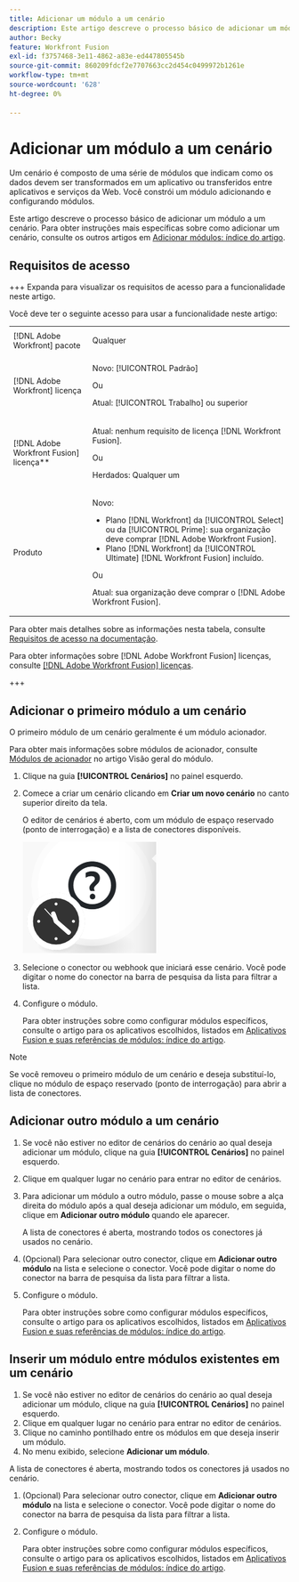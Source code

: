 ```yaml
---
title: Adicionar um módulo a um cenário
description: Este artigo descreve o processo básico de adicionar um módulo a um cenário.
author: Becky
feature: Workfront Fusion
exl-id: f3757468-3e11-4862-a83e-ed447805545b
source-git-commit: 860209fdcf2e7707663cc2d454c0499972b1261e
workflow-type: tm+mt
source-wordcount: '628'
ht-degree: 0%

---
```


# Adicionar um módulo a um cenário

Um cenário é composto de uma série de módulos que indicam como os dados devem ser transformados em um aplicativo ou transferidos entre aplicativos e serviços da Web. Você constrói um módulo adicionando e configurando módulos.

Este artigo descreve o processo básico de adicionar um módulo a um cenário. Para obter instruções mais específicas sobre como adicionar um cenário, consulte os outros artigos em [Adicionar módulos: índice do artigo](/help/workfront-fusion/create-scenarios/add-modules/add-modules-toc.md).

## Requisitos de acesso

+++ Expanda para visualizar os requisitos de acesso para a funcionalidade neste artigo.

Você deve ter o seguinte acesso para usar a funcionalidade neste artigo:

<table style="table-layout:auto">
 <col> 
 <col> 
 <tbody> 
  <tr> 
   <td role="rowheader">[!DNL Adobe Workfront] pacote</td> 
   <td> <p>Qualquer</p> </td> 
  </tr> 
  <tr data-mc-conditions=""> 
   <td role="rowheader">[!DNL Adobe Workfront] licença</td> 
   <td> <p>Novo: [!UICONTROL Padrão]</p><p>Ou</p><p>Atual: [!UICONTROL Trabalho] ou superior</p> </td> 
  </tr> 
  <tr> 
   <td role="rowheader">[!DNL Adobe Workfront Fusion] licença**</td> 
   <td>
   <p>Atual: nenhum requisito de licença [!DNL Workfront Fusion].</p>
   <p>Ou</p>
   <p>Herdados: Qualquer um </p>
   </td> 
  </tr> 
  <tr> 
   <td role="rowheader">Produto</td> 
   <td>
   <p>Novo:</p> <ul><li>Plano [!DNL Workfront] da [!UICONTROL Select] ou da [!UICONTROL Prime]: sua organização deve comprar [!DNL Adobe Workfront Fusion].</li><li>Plano [!DNL Workfront] da [!UICONTROL Ultimate] [!DNL Workfront Fusion] incluído.</li></ul>
   <p>Ou</p>
   <p>Atual: sua organização deve comprar o [!DNL Adobe Workfront Fusion].</p>
   </td> 
  </tr>
 </tbody> 
</table>

Para obter mais detalhes sobre as informações nesta tabela, consulte [Requisitos de acesso na documentação](/help/workfront-fusion/references/licenses-and-roles/access-level-requirements-in-documentation.md).

Para obter informações sobre [!DNL Adobe Workfront Fusion] licenças, consulte [[!DNL Adobe Workfront Fusion] licenças](/help/workfront-fusion/set-up-and-manage-workfront-fusion/licensing-operations-overview/license-automation-vs-integration.md).

+++

## Adicionar o primeiro módulo a um cenário

O primeiro módulo de um cenário geralmente é um módulo acionador.

Para obter mais informações sobre módulos de acionador, consulte [Módulos de acionador](/help/workfront-fusion/get-started-with-fusion/understand-fusion/module-overview.md#trigger-modules) no artigo Visão geral do módulo.

1. Clique na guia **[!UICONTROL Cenários]** no painel esquerdo.
1. Comece a criar um cenário clicando em **Criar um novo cenário** no canto superior direito da tela.

   O editor de cenários é aberto, com um módulo de espaço reservado (ponto de interrogação) e a lista de conectores disponíveis.

   ![Módulo de espaço reservado](assets/placeholder-module.png)

1. Selecione o conector ou webhook que iniciará esse cenário. Você pode digitar o nome do conector na barra de pesquisa da lista para filtrar a lista.
1. Configure o módulo.

   Para obter instruções sobre como configurar módulos específicos, consulte o artigo para os aplicativos escolhidos, listados em [Aplicativos Fusion e suas referências de módulos: índice do artigo](/help/workfront-fusion/references/apps-and-modules/apps-and-modules-toc.md).

>[!NOTE]
>
>Se você removeu o primeiro módulo de um cenário e deseja substituí-lo, clique no módulo de espaço reservado (ponto de interrogação) para abrir a lista de conectores.

## Adicionar outro módulo a um cenário

1. Se você não estiver no editor de cenários do cenário ao qual deseja adicionar um módulo, clique na guia **[!UICONTROL Cenários]** no painel esquerdo.
1. Clique em qualquer lugar no cenário para entrar no editor de cenários.
1. Para adicionar um módulo a outro módulo, passe o mouse sobre a alça direita do módulo após a qual deseja adicionar um módulo, em seguida, clique em **Adicionar outro módulo** quando ele aparecer.

   A lista de conectores é aberta, mostrando todos os conectores já usados no cenário.

1. (Opcional) Para selecionar outro conector, clique em **Adicionar outro módulo** na lista e selecione o conector. Você pode digitar o nome do conector na barra de pesquisa da lista para filtrar a lista.
1. Configure o módulo.

   Para obter instruções sobre como configurar módulos específicos, consulte o artigo para os aplicativos escolhidos, listados em [Aplicativos Fusion e suas referências de módulos: índice do artigo](/help/workfront-fusion/references/apps-and-modules/apps-and-modules-toc.md).

## Inserir um módulo entre módulos existentes em um cenário

1. Se você não estiver no editor de cenários do cenário ao qual deseja adicionar um módulo, clique na guia **[!UICONTROL Cenários]** no painel esquerdo.
1. Clique em qualquer lugar no cenário para entrar no editor de cenários.
1. Clique no caminho pontilhado entre os módulos em que deseja inserir um módulo.
1. No menu exibido, selecione **Adicionar um módulo**.

A lista de conectores é aberta, mostrando todos os conectores já usados no cenário.

1. (Opcional) Para selecionar outro conector, clique em **Adicionar outro módulo** na lista e selecione o conector. Você pode digitar o nome do conector na barra de pesquisa da lista para filtrar a lista.
1. Configure o módulo.

   Para obter instruções sobre como configurar módulos específicos, consulte o artigo para os aplicativos escolhidos, listados em [Aplicativos Fusion e suas referências de módulos: índice do artigo](/help/workfront-fusion/references/apps-and-modules/apps-and-modules-toc.md).
